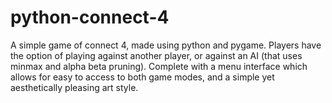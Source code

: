 # python-connect-4

A simple game of connect 4, made using python and pygame. Players have the option of playing against another player, or against an AI (that uses minmax and alpha beta pruning). Complete with a menu interface which allows for easy to access to both game modes, and a simple yet aesthetically pleasing art style.
